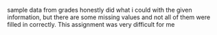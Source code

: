 sample data from grades 
honestly did what i could  with the given information, but there are some missing values and not all of them were filled in correctly. 
This assignment was very difficult for me 